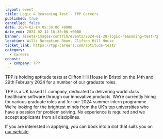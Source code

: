 ```yaml
---
layout: event
title: Logic & Reasoning Test - TPP Careers
published: true
cancelled: false
date: 2024-02-14 09:30:06 +0000
date_end: 2024-02-14 16:30:06 +0000
banner: assets/images/contrib/events/2024-01-20-logic-reasoning-test-tpp-careers.jpg
location: Wills Reception Room, Clifton Hill House
ticket_link: https://tpp-careers.com/aptitude-test/
category:
  - Careers
cohost:
  - company: TPP
---
```

TPP is holding aptitude tests at Clifton Hill House in Bristol on the 14th and 29th February 2024 for a number of our graduate roles.

TPP is a UK based IT company, dedicated to delivering world class healthcare software through our innovative products. We’re currently hiring for various graduate roles and for our 2024 summer intern programme. We’re looking for the brightest minds from the UK’s top universities who have a passion for problem solving. No experience is required and we accept applicants from all disciplines.

If you are interested in applying, you can book into a slot that suits you on [our website](https://tpp-careers.com/aptitude-test/).
